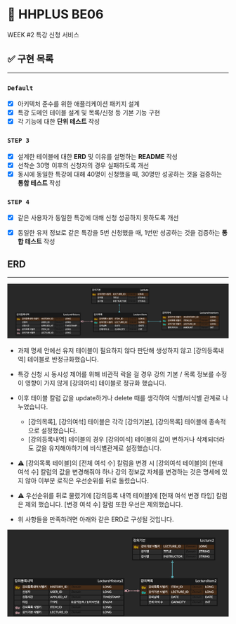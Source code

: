 # 🚢 HHPLUS BE06
WEEK #2 특강 신청 서비스
## ✅ 구현 목록

---

### **`Default`**

- [x] 아키텍처 준수를 위한 애플리케이션 패키지 설계
- [x] 특강 도메인 테이블 설계 및 목록/신청 등 기본 기능 구현
- [x] 각 기능에 대한 **단위 테스트** 작성

### **`STEP 3`**

- [x] 설계한 테이블에 대한 **ERD** 및 이유를 설명하는 **README** 작성
- [x] 선착순 30명 이후의 신청자의 경우 실패하도록 개선
- [x] 동시에 동일한 특강에 대해 40명이 신청했을 때, 30명만 성공하는 것을 검증하는 **통합 테스트** 작성

### **`STEP 4`**

- [X] 같은 사용자가 동일한 특강에 대해 신청 성공하지 못하도록 개선
- [X] 동일한 유저 정보로 같은 특강을 5번 신청했을 때, 1번만 성공하는 것을 검증하는 **통합 테스트** 작성


## ERD

---

![HHPlus_Lecture](./src/docs/HHPlus_Lecture.png)
- 과제 명세 안에선 유저 테이블이 필요하지 않다 판단해 생성하지 않고 [강의등록내역] 테이블로 반정규화했습니다.
- 특강 신청 시 동시성 제어를 위해 비관적 락을 걸 경우 강의 기본 / 목록 정보를 수정이 영향이 가지 않게 [강의여석] 테이블로 정규화 했습니다.
- 이후 테이블 칼럼 값을 update하거나 delete 때를 생각하여 식별/비식별 관계로 나누었습니다.
  - [강의목록], [강의여석] 테이블은 각각 [강의기본], [강의목록] 테이블에 종속적으로 설정했습니다.
  - [강의등록내역] 테이블의 경우 [강의여석] 테이블의 값이 변하거나 삭제되더라도 값을 유지해야하기에 비식별관계로 설정했습니다.
- ⚠️ [강의목록 테이블]의 [전체 여석 수] 칼럼을 변경 시 [강의여석 테이블]의 [현재 여석 수] 칼럼의 값을 변경해줘야 하나 강의 정보값 자체를 변경하는 것은 명세에 있지 않아 이부분 로직은 우선순위를 뒤로 돌렸습니다.
  
- ⚠️ 우선순위를 뒤로 물렸기에 [강의등록 내역 테이블]에 [현재 여석 변경 타입] 칼럼은 제외 했습니다.
  [변경 여석 수] 칼럼 또한 우선은 제외했습니다.
- 위 사항들을 만족하려면 아래와 같은 ERD로 구성될 것입니다.

![HHPlus_Lecture2](./src/docs/HHPlus_Lecture_2.png)